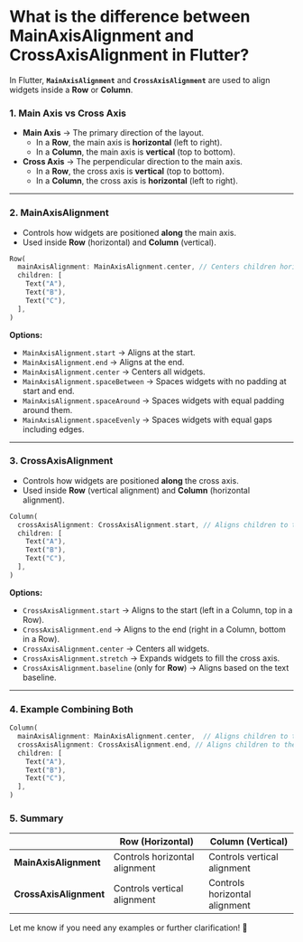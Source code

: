 # What is the difference between MainAxisAlignment and CrossAxisAlignment in Flutter?

In Flutter, **`MainAxisAlignment`** and **`CrossAxisAlignment`** are used to align widgets inside a **Row** or **Column**.


### 1. **Main Axis vs Cross Axis**
   - **Main Axis** → The primary direction of the layout.
     - In a **Row**, the main axis is **horizontal** (left to right).
     - In a **Column**, the main axis is **vertical** (top to bottom).
   - **Cross Axis** → The perpendicular direction to the main axis.
     - In a **Row**, the cross axis is **vertical** (top to bottom).
     - In a **Column**, the cross axis is **horizontal** (left to right).

---

### 2. **MainAxisAlignment**
   - Controls how widgets are positioned **along** the main axis.
   - Used inside **Row** (horizontal) and **Column** (vertical).

   ```dart
   Row(
     mainAxisAlignment: MainAxisAlignment.center, // Centers children horizontally
     children: [
       Text("A"),
       Text("B"),
       Text("C"),
     ],
   )
   ```

   **Options:**
   - `MainAxisAlignment.start` → Aligns at the start.
   - `MainAxisAlignment.end` → Aligns at the end.
   - `MainAxisAlignment.center` → Centers all widgets.
   - `MainAxisAlignment.spaceBetween` → Spaces widgets with no padding at start and end.
   - `MainAxisAlignment.spaceAround` → Spaces widgets with equal padding around them.
   - `MainAxisAlignment.spaceEvenly` → Spaces widgets with equal gaps including edges.

---

### 3. **CrossAxisAlignment**
   - Controls how widgets are positioned **along** the cross axis.
   - Used inside **Row** (vertical alignment) and **Column** (horizontal alignment).

   ```dart
   Column(
     crossAxisAlignment: CrossAxisAlignment.start, // Aligns children to the left
     children: [
       Text("A"),
       Text("B"),
       Text("C"),
     ],
   )
   ```

   **Options:**
   - `CrossAxisAlignment.start` → Aligns to the start (left in a Column, top in a Row).
   - `CrossAxisAlignment.end` → Aligns to the end (right in a Column, bottom in a Row).
   - `CrossAxisAlignment.center` → Centers all widgets.
   - `CrossAxisAlignment.stretch` → Expands widgets to fill the cross axis.
   - `CrossAxisAlignment.baseline` (only for **Row**) → Aligns based on the text baseline.

---

### 4. **Example Combining Both**
```dart
Column(
  mainAxisAlignment: MainAxisAlignment.center,  // Aligns children to the center vertically
  crossAxisAlignment: CrossAxisAlignment.end, // Aligns children to the right
  children: [
    Text("A"),
    Text("B"),
    Text("C"),
  ],
)
```

### 5. **Summary**
|                        | Row (Horizontal)              | Column (Vertical)             |
|------------------------|-------------------------------|-------------------------------|
| **MainAxisAlignment**  | Controls horizontal alignment | Controls vertical alignment   |
| **CrossAxisAlignment** | Controls vertical alignment   | Controls horizontal alignment |

Let me know if you need any examples or further clarification! 🚀

